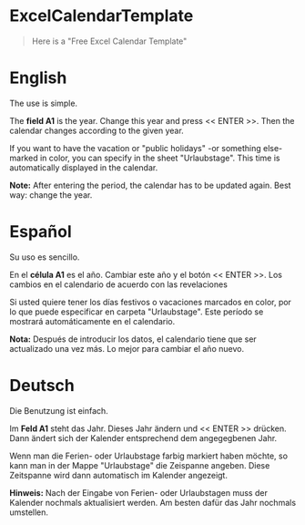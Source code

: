# ExcelCalendarTemplate
> Here is a "Free Excel Calendar Template"

# English

The use is simple.

The **field A1** is the year. Change this year and press << ENTER >>. Then the calendar changes according to the given year.


If you want to have the vacation or "public holidays" -or something else- marked in color, you can specify in the sheet "Urlaubstage". This time is automatically displayed in the calendar.

__Note:__ After entering the period, the calendar has to be updated again. Best way: change the year.

# Español
Su uso es sencillo.

En el **célula A1** es el año. Cambiar este año y el botón << ENTER >>. Los cambios en el calendario de acuerdo con las revelaciones

Si usted quiere tener los días festivos o vacaciones marcados en color, por lo que puede especificar en carpeta "Urlaubstage". Este período se mostrará automáticamente en el calendario.

__Nota:__ Después de introducir los datos, el calendario tiene que ser actualizado una vez más. Lo mejor para cambiar el año nuevo.

# Deutsch
Die Benutzung ist einfach.

Im **Feld A1** steht das Jahr. Dieses Jahr ändern und << ENTER >> drücken. Dann ändert sich der Kalender entsprechend dem angegegbenen Jahr.


Wenn man die Ferien- oder Urlaubstage farbig markiert haben möchte, so kann man in der Mappe "Urlaubstage" die Zeispanne angeben. Diese Zeitspanne wird dann automatisch im Kalender angezeigt.

__Hinweis:__ Nach der Eingabe von Ferien- oder Urlaubstagen muss der Kalender nochmals aktualisiert werden. Am besten dafür das Jahr nochmals umstellen.
